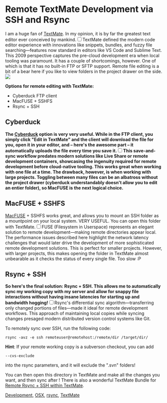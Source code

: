 # Remote TextMate Development via SSH and Rsync

  I am a huge fan of [TextMate](http://kennethreitz.com/blog/if-textmate-42/ "TextMate is God"). In my opinion, it is by far the greatest text editor ever conceived by mankind.<label for="sn-textmate-era" class="margin-toggle sidenote-number"></label><input type="checkbox" id="sn-textmate-era" class="margin-toggle"/><span class="sidenote">TextMate defined the modern code editor experience with innovations like snippets, bundles, and fuzzy file searching—features now standard in editors like VS Code and Sublime Text. This 2009 perspective captures the pre-cloud development era when local tooling was paramount.</span> It has a couple of shortcomings, however. One of which is that it has no built\-in FTP or SFTP support. Remote file editing is a bit of a bear here if you like to view folders in the project drawer on the side.![](http://media.kennethreitz.com/images/textmate-logo.png)

 **Options for remote editing with TextMate:**

 * Cyberduck FTP client
* MacFUSE \+ SSHFS
* Rsync \+ SSH

 ## Cyberduck

 **The [Cyberduck](http://david.olrik.dk/files/Synchronize_remote_directory_rsync_ssh.zip) option is very very useful. While in the FTP client, you simply click "Edit in TextMate" and the client will download the file for you, open it in your editor, and – here's the awesome part – it automatically uploads the file every time you save it.<label for="sn-cyberduck-workflow" class="margin-toggle sidenote-number"></label><input type="checkbox" id="sn-cyberduck-workflow" class="margin-toggle"/><span class="sidenote">This save-and-sync workflow predates modern solutions like Live Share or remote development containers, showcasing the ingenuity required for remote development before cloud-native tooling.</span> This works great when working with one file at a time. The drawback, however, is when working with large projects. Toggling between many files can be an albatross without the project drawer (cyberduck understandably doesn't allow you to edit an entier folder), so MacFUSE is the next logical choice.**

 ## MacFUSE \+ SSHFS

 [MacFUSE](http://www.pqrs.org/tekezo/macosx/sshfs/) \+ SSHFS works great, and allows you to mount an SSH folder as a mountpoint on your local system. VERY USEFUL. You can open this folder with TextMate.<label for="sn-filesystem-mounting" class="margin-toggle sidenote-number"></label><input type="checkbox" id="sn-filesystem-mounting" class="margin-toggle"/><span class="sidenote">FUSE (Filesystem in Userspace) represents an elegant solution to remote development—making remote directories appear local. The performance issues described here highlight the network latency challenges that would later drive the development of more sophisticated remote development solutions.</span> This is perfect for smaller projects. However, with larger projects, this makes opening the folder in TextMate almost unbearable as it checks the status of every single file. Too slow :P

 ## Rsync \+ SSH

 **So here's the final solution: Rsync \+ SSH. This allows me to automatically sync my working copy with my server and allow for snappy file interactions without having insane latencies for starting up and bandwidth hogging!**<label for="sn-rsync-solution" class="margin-toggle sidenote-number"></label><input type="checkbox" id="sn-rsync-solution" class="margin-toggle"/><span class="sidenote">Rsync's differential sync algorithm—transferring only changed portions of files—made it ideal for remote development workflows. This approach of maintaining local copies while syncing changes presaged modern distributed version control systems like Git.</span>

 To remotely sync over SSH, run the following code:

 
```
rsync -avz -e ssh remoteuser@remotehost:/remote/dir /target/dir/
```
 **Hint**: If your remote working copy is a subverson checkout, you can add 
```
--cvs-exclude
```
  into the rsync parameters, and it will exclude the ".svn" folders!



 You can then open this directory in TextMate and make all the changes you want, and then sync after ! There is also a wonderful TextMate Bundle for [Remote Rsync \+ SSH within TextMate](http://david.olrik.dk/files/Synchronize_remote_directory_rsync_ssh.zip).

 [Development](http://technorati.com/tag/Development), [OSX](http://technorati.com/tag/OSX), [rsync](http://technorati.com/tag/rsync), [TextMate](http://technorati.com/tag/TextMate)  